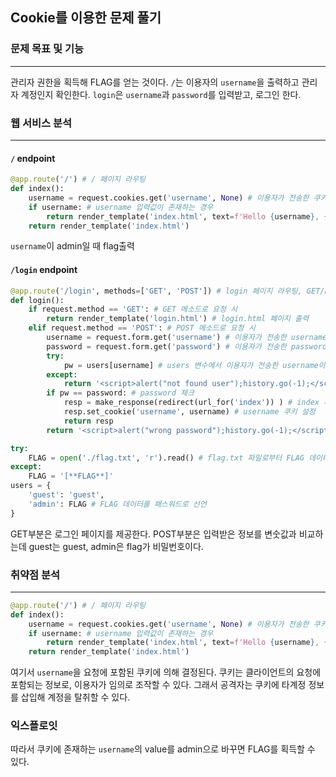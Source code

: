 ## Cookie를 이용한 문제 풀기
### 문제 목표 및 기능
---
관리자 권한을 획득해 FLAG를 얻는 것이다. `/`는 이용자의 `username`을 출력하고 관리자 계정인지 확인한다. `login`은 `username`과 `password`를 입력받고, 로그인 한다.
### 웹 서비스 분석
---
#### `/` endpoint
```py
@app.route('/') # / 페이지 라우팅 
def index():
    username = request.cookies.get('username', None) # 이용자가 전송한 쿠키의 username 입력값을 가져옴
    if username: # username 입력값이 존재하는 경우
        return render_template('index.html', text=f'Hello {username}, {"flag is " + FLAG if username == "admin" else "you are not admin"}') # "admin"인 경우 FLAG 출력, 아닌 경우 "you are not admin" 출력
    return render_template('index.html')
```
`username`이 admin일 때 flag출력
#### `/login` endpoint
```py
@app.route('/login', methods=['GET', 'POST']) # login 페이지 라우팅, GET/POST 메소드로 접근 가능
def login():
    if request.method == 'GET': # GET 메소드로 요청 시
        return render_template('login.html') # login.html 페이지 출력
    elif request.method == 'POST': # POST 메소드로 요청 시
        username = request.form.get('username') # 이용자가 전송한 username 입력값을 가져옴
        password = request.form.get('password') # 이용자가 전송한 password 입력값을 가져옴
        try:
            pw = users[username] # users 변수에서 이용자가 전송한 username이 존재하는지 확인
        except: 
            return '<script>alert("not found user");history.go(-1);</script>' # 존재하지 않는 username인 경우 경고 출력
        if pw == password: # password 체크
            resp = make_response(redirect(url_for('index')) ) # index 페이지로 이동하는 응답 생성
            resp.set_cookie('username', username) # username 쿠키 설정
            return resp 
        return '<script>alert("wrong password");history.go(-1);</script>' # password가 동일하지 않은 경우
```
```py
try:
    FLAG = open('./flag.txt', 'r').read() # flag.txt 파일로부터 FLAG 데이터를 가져옴.
except:
    FLAG = '[**FLAG**]'
users = {
    'guest': 'guest',
    'admin': FLAG # FLAG 데이터를 패스워드로 선언
}
```
GET부분은 로그인 페이지를 제공한다.
POST부분은 입력받은 정보를 변숫값과 비교하는데 guest는 guest, admin은 flag가 비밀번호이다. 
### 취약점 분석
---
```py
@app.route('/') # / 페이지 라우팅 
def index():
    username = request.cookies.get('username', None) # 이용자가 전송한 쿠키의 username 입력값을 가져옴
    if username: # username 입력값이 존재하는 경우
        return render_template('index.html', text=f'Hello {username}, {"flag is " + FLAG if username == "admin" else "you are not admin"}') # "admin"인 경우 FLAG 출력, 아닌 경우 "you are not admin" 출력
    return render_template('index.html')
```
여기서 `username`을 요청에 포함된 쿠키에 의해 결정된다. 쿠키는 클라이언트의 요청에 포함되는 정보로, 이용자가 임의로 조작할 수 있다. 그래서 공격자는 쿠키에 타계정 정보를 삽입해 계정을 탈취할 수 있다.
### 익스플로잇
따라서 쿠키에 존재하는 `username`의 value를 admin으로 바꾸면 FLAG를 획득할 수 있다. 